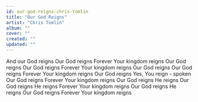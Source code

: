```yaml
---
id: our-god-reigns-chris-tomlin
title: "Our God Reigns"
artist: "Chris Tomlin"
album: ""
cover: ""
created: ""
updated: ""
---
```


And our God reigns
Our God reigns
Forever Your kingdom reigns
Our God reigns
Our God reigns
Forever Your kingdom reigns
Our God reigns
Our God reigns
Forever Your kingdom reigns
Our God reigns
Yes, You reign - spoken
Our God reigns
Forever Your kingdom reigns
Our God reigns
He reigns
Our God reigns
He reigns
Forever Your kingdom reigns
Our God reigns
He reigns
Our God reigns
Forever Your kingdom reigns